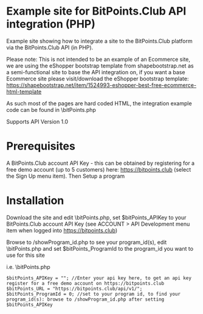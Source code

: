 ﻿Example site for BitPoints.Club API integration (PHP)
================

Example site showing how to integrate a site to the BitPoints.Club platform via the BitPoints.Club API (in PHP).

Please note: This is not intended to be an example of an Ecommerce site, we are using the eShopper bootstrap template from shapebootstrap.net as a semi-functional site to base the API integration on, if you want a base Ecommerce site please visit/download the eShopper bootstrap template: https://shapebootstrap.net/item/1524993-eshopper-best-free-ecommerce-html-template 

As such most of the pages are hard coded HTML, the integration example code can be found in \bitPoints.php

Supports API Version 1.0

Prerequisites
===
A BitPoints.Club account API Key - this can be obtained by registering for a free demo account (up to 5 customers) here: https://bitpoints.club (select the Sign Up menu item). Then Setup a program

Installation
===
Download the site and edit \bitPoints.php, set $bitPoints_APIKey to your BitPoints.Club account API Key (see ACCOUNT > API Development menu item when logged into https://bitpoints.club)

Browse to /showProgram_id.php to see your program_id(s), edit \bitPoints.php and set $bitPoints_ProgramId to the program_id you want to use for this site 

i.e. \bitPoints.php
```
$bitPoints_APIKey = ""; //Enter your api key here, to get an api key register for a free demo account on https://bitpoints.club
$bitPoints_URL = "https://bitpoints.club/api/v1/";
$bitPoints_ProgramId = 0; //set to your program id, to find your program_id(s): browse to /showProgram_id.php after setting $bitPoints_APIKey
```